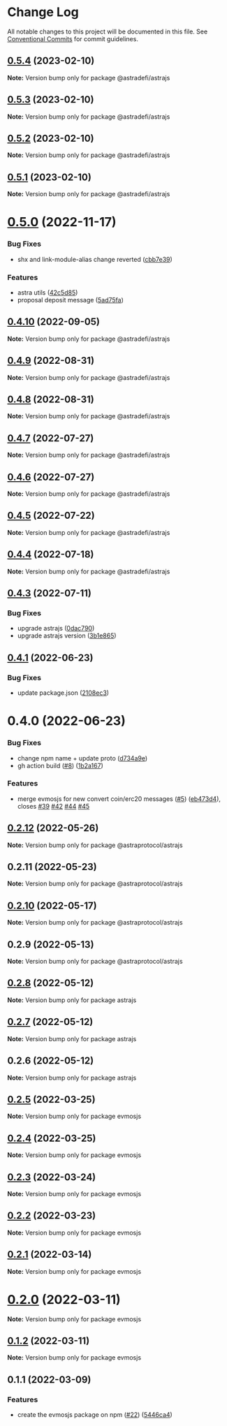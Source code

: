 # Change Log

All notable changes to this project will be documented in this file.
See [Conventional Commits](https://conventionalcommits.org) for commit guidelines.

## [0.5.4](https://github.com/astraprotocol/astrajs/compare/@astradefi/astrajs@0.5.3...@astradefi/astrajs@0.5.4) (2023-02-10)

**Note:** Version bump only for package @astradefi/astrajs

## [0.5.3](https://github.com/astraprotocol/astrajs/compare/@astradefi/astrajs@0.5.0...@astradefi/astrajs@0.5.3) (2023-02-10)

**Note:** Version bump only for package @astradefi/astrajs

## [0.5.2](https://github.com/astraprotocol/astrajs/compare/@astradefi/astrajs@0.5.0...@astradefi/astrajs@0.5.2) (2023-02-10)

**Note:** Version bump only for package @astradefi/astrajs

## [0.5.1](https://github.com/astraprotocol/astrajs/compare/@astradefi/astrajs@0.5.0...@astradefi/astrajs@0.5.1) (2023-02-10)

**Note:** Version bump only for package @astradefi/astrajs

# [0.5.0](https://github.com/astraprotocol/astrajs/compare/@astradefi/astrajs@0.4.10...@astradefi/astrajs@0.5.0) (2022-11-17)

### Bug Fixes

- shx and link-module-alias change reverted ([cbb7e39](https://github.com/astraprotocol/astrajs/commit/cbb7e396f88f87f32f349c0c2d740902ce15be49))

### Features

- astra utils ([42c5d85](https://github.com/astraprotocol/astrajs/commit/42c5d859027b190701d797d8d70ccd9cccd33abe))
- proposal deposit message ([5ad75fa](https://github.com/astraprotocol/astrajs/commit/5ad75fad7c46f5ce416078550a7ca95209046fac))

## [0.4.10](https://github.com/astraprotocol/astrajs/compare/@astradefi/astrajs@0.4.9...@astradefi/astrajs@0.4.10) (2022-09-05)

**Note:** Version bump only for package @astradefi/astrajs

## [0.4.9](https://github.com/astraprotocol/astrajs/compare/@astradefi/astrajs@0.4.8...@astradefi/astrajs@0.4.9) (2022-08-31)

**Note:** Version bump only for package @astradefi/astrajs

## [0.4.8](https://github.com/astraprotocol/astrajs/compare/@astradefi/astrajs@0.4.7...@astradefi/astrajs@0.4.8) (2022-08-31)

**Note:** Version bump only for package @astradefi/astrajs

## [0.4.7](https://github.com/astraprotocol/astrajs/compare/@astradefi/astrajs@0.4.6...@astradefi/astrajs@0.4.7) (2022-07-27)

**Note:** Version bump only for package @astradefi/astrajs

## [0.4.6](https://github.com/astraprotocol/astrajs/compare/@astradefi/astrajs@0.4.5...@astradefi/astrajs@0.4.6) (2022-07-27)

**Note:** Version bump only for package @astradefi/astrajs

## [0.4.5](https://github.com/astraprotocol/astrajs/compare/@astradefi/astrajs@0.4.4...@astradefi/astrajs@0.4.5) (2022-07-22)

**Note:** Version bump only for package @astradefi/astrajs

## [0.4.4](https://github.com/astraprotocol/astrajs/compare/@astradefi/astrajs@0.4.3...@astradefi/astrajs@0.4.4) (2022-07-18)

**Note:** Version bump only for package @astradefi/astrajs

## [0.4.3](https://github.com/astraprotocol/astrajs/compare/@astradefi/astrajs@0.4.1...@astradefi/astrajs@0.4.3) (2022-07-11)

### Bug Fixes

- upgrade astrajs ([0dac790](https://github.com/astraprotocol/astrajs/commit/0dac790f58b2a7f58dacf8ac6093f70a09bee0d8))
- upgrade astrajs version ([3b1e865](https://github.com/astraprotocol/astrajs/commit/3b1e865e9a7276da1591bc926923e3d9a7086311))

## [0.4.1](https://github.com/astraprotocol/astrajs/compare/@astradefi/astrajs@0.4.0...@astradefi/astrajs@0.4.1) (2022-06-23)

### Bug Fixes

- update package.json ([2108ec3](https://github.com/astraprotocol/astrajs/commit/2108ec308c1abe79ff119d07080ef51fb83279a8))

# 0.4.0 (2022-06-23)

### Bug Fixes

- change npm name + update proto ([d734a9e](https://github.com/astraprotocol/astrajs/commit/d734a9ed44b6e784f2448e6e610aef2c0046013c))
- gh action build ([#8](https://github.com/astraprotocol/astrajs/issues/8)) ([1b2a167](https://github.com/astraprotocol/astrajs/commit/1b2a167846d592bece7ec0a717c92140ce4cdbfc))

### Features

- merge evmosjs for new convert coin/erc20 messages ([#5](https://github.com/astraprotocol/astrajs/issues/5)) ([eb473d4](https://github.com/astraprotocol/astrajs/commit/eb473d4acbfdf62639c090290c0e681a4e802725)), closes [#39](https://github.com/astraprotocol/astrajs/issues/39) [#42](https://github.com/astraprotocol/astrajs/issues/42) [#44](https://github.com/astraprotocol/astrajs/issues/44) [#45](https://github.com/astraprotocol/astrajs/issues/45)

## [0.2.12](https://github.com/astraprotocol/astrajs/compare/@astraprotocol/astrajs@0.2.11...@astraprotocol/astrajs@0.2.12) (2022-05-26)

**Note:** Version bump only for package @astraprotocol/astrajs

## 0.2.11 (2022-05-23)

**Note:** Version bump only for package @astraprotocol/astrajs

## [0.2.10](https://github.com/astraprotocol/astrajs/compare/@astraprotocol/astrajs@0.2.9...@astraprotocol/astrajs@0.2.10) (2022-05-17)

**Note:** Version bump only for package @astraprotocol/astrajs

## 0.2.9 (2022-05-13)

**Note:** Version bump only for package @astraprotocol/astrajs

## [0.2.8](https://github.com/astraprotocol/astrajs/compare/astrajs@0.2.7...astrajs@0.2.8) (2022-05-12)

**Note:** Version bump only for package astrajs

## [0.2.7](https://github.com/AstraProtocol/evmosjs/compare/astrajs@0.2.6...astrajs@0.2.7) (2022-05-12)

**Note:** Version bump only for package astrajs

## 0.2.6 (2022-05-12)

**Note:** Version bump only for package astrajs

## [0.2.5](https://github.com/astraprotocol/astrajs/compare/evmosjs@0.2.4...evmosjs@0.2.5) (2022-03-25)

**Note:** Version bump only for package evmosjs

## [0.2.4](https://github.com/astraprotocol/astrajs/compare/evmosjs@0.2.3...evmosjs@0.2.4) (2022-03-25)

**Note:** Version bump only for package evmosjs

## [0.2.3](https://github.com/astraprotocol/astrajs/compare/evmosjs@0.2.2...evmosjs@0.2.3) (2022-03-24)

**Note:** Version bump only for package evmosjs

## [0.2.2](https://github.com/astraprotocol/astrajs/compare/evmosjs@0.2.1...evmosjs@0.2.2) (2022-03-23)

**Note:** Version bump only for package evmosjs

## [0.2.1](https://github.com/astraprotocol/astrajs/compare/evmosjs@0.2.0...evmosjs@0.2.1) (2022-03-14)

**Note:** Version bump only for package evmosjs

# [0.2.0](https://github.com/astraprotocol/astrajs/compare/evmosjs@0.1.2...evmosjs@0.2.0) (2022-03-11)

**Note:** Version bump only for package evmosjs

## [0.1.2](https://github.com/astraprotocol/astrajs/compare/evmosjs@0.1.1...evmosjs@0.1.2) (2022-03-11)

**Note:** Version bump only for package evmosjs

## 0.1.1 (2022-03-09)

### Features

- create the evmosjs package on npm ([#22](https://github.com/astraprotocol/astrajs/issues/22)) ([5446ca4](https://github.com/astraprotocol/astrajs/commit/5446ca4e6fc027c6d26d5fce598ba1a5d1480e54))
